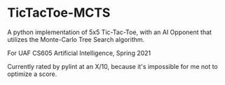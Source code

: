 # TicTacToe-MCTS
A python implementation of 5x5 Tic-Tac-Toe, with an AI Opponent that
utilizes the Monte-Carlo Tree Search algorithm.

For UAF CS605 Artificial Intelligence, Spring 2021

Currently rated by pylint at an X/10, because it's impossible for me not to
optimize a score.
